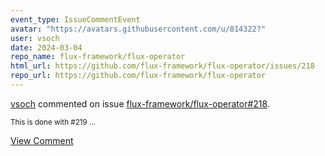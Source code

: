 ```yaml
---
event_type: IssueCommentEvent
avatar: "https://avatars.githubusercontent.com/u/814322?"
user: vsoch
date: 2024-03-04
repo_name: flux-framework/flux-operator
html_url: https://github.com/flux-framework/flux-operator/issues/218
repo_url: https://github.com/flux-framework/flux-operator
---
```


<a href='https://github.com/vsoch' target='_blank'>vsoch</a> commented on issue <a href='https://github.com/flux-framework/flux-operator/issues/218' target='_blank'>flux-framework/flux-operator#218</a>.

<small>This is done with #219 ...</small>

<a href='https://github.com/flux-framework/flux-operator/issues/218' target='_blank'>View Comment</a>
